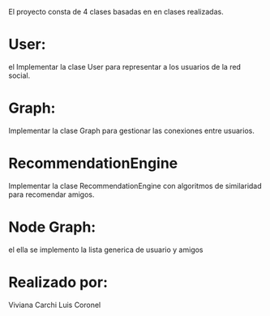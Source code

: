 
El proyecto consta de 4 clases basadas en en clases realizadas.
# User:
el Implementar la clase User para representar a los usuarios de la red social.
# Graph:
Implementar la clase Graph para gestionar las conexiones entre usuarios.
# RecommendationEngine
Implementar la clase RecommendationEngine con algoritmos de similaridad para recomendar amigos.
# Node Graph:
el ella se implemento la lista generica de usuario y amigos


# Realizado por:
Viviana Carchi
Luis Coronel

